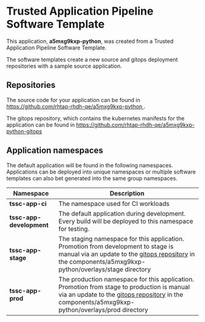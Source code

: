 # Trusted Application Pipeline Software Template

This application, **a5mxg9kxp-python**, was created from a Trusted Application Pipeline Software Template.

The software templates create a new source and gitops deployment repositories with a sample source application. 

## Repositories

The source code for your application can be found in [https://github.com/rhtap-rhdh-qe/a5mxg9kxp-python ](https://github.com/rhtap-rhdh-qe/a5mxg9kxp-python ).
 
The gitops repository, which contains the kubernetes manifests for the application can be found in 
[https://github.com/rhtap-rhdh-qe/a5mxg9kxp-python-gitops ](https://github.com/rhtap-rhdh-qe/a5mxg9kxp-python-gitops ) 

## Application namespaces 

The default application will be found in the following namespaces. Applications can be deployed into unique namespaces or multiple software templates can also bet generated into the same group namespaces.  

|  Namespace   |  Description   |  
| -------- | -------- |
| **tssc-app-ci** | The namespace used for CI workloads |
| **tssc-app-development** | The default application during development. Every build will be deployed to this namespace for testing. |
| **tssc-app-stage** | The staging namespace for this application. Promotion from development to stage is manual via an update to the [gitops repository](https://github.com/rhtap-rhdh-qe/a5mxg9kxp-python-gitops ) in the components/a5mxg9kxp-python/overlays/stage directory |
| **tssc-app-prod** | The production namespace for this application. Promotion from stage to production is manual via an update to the [gitops repository](https://github.com/rhtap-rhdh-qe/a5mxg9kxp-python-gitops ) in the components/a5mxg9kxp-python/overlays/prod directory |